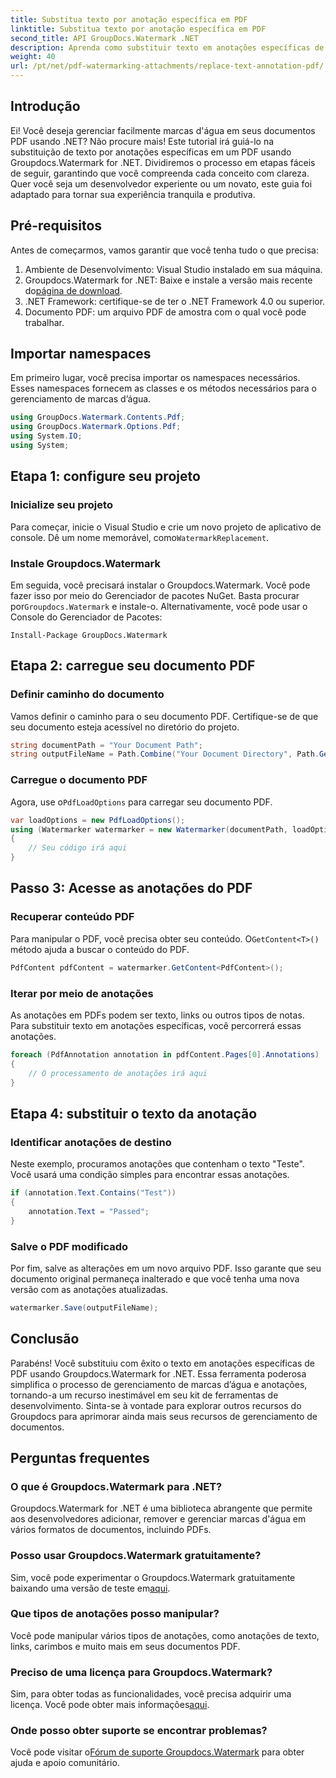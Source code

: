```yaml
---
title: Substitua texto por anotação específica em PDF
linktitle: Substitua texto por anotação específica em PDF
second_title: API GroupDocs.Watermark .NET
description: Aprenda como substituir texto em anotações específicas de PDF usando Groupdocs.Watermark for .NET com este tutorial passo a passo abrangente.
weight: 40
url: /pt/net/pdf-watermarking-attachments/replace-text-annotation-pdf/
---
```

## Introdução
Ei! Você deseja gerenciar facilmente marcas d'água em seus documentos PDF usando .NET? Não procure mais! Este tutorial irá guiá-lo na substituição de texto por anotações específicas em um PDF usando Groupdocs.Watermark for .NET. Dividiremos o processo em etapas fáceis de seguir, garantindo que você compreenda cada conceito com clareza. Quer você seja um desenvolvedor experiente ou um novato, este guia foi adaptado para tornar sua experiência tranquila e produtiva.
## Pré-requisitos
Antes de começarmos, vamos garantir que você tenha tudo o que precisa:
1. Ambiente de Desenvolvimento: Visual Studio instalado em sua máquina.
2.  Groupdocs.Watermark for .NET: Baixe e instale a versão mais recente do[página de download](https://releases.groupdocs.com/Watermark/net/).
3. .NET Framework: certifique-se de ter o .NET Framework 4.0 ou superior.
4. Documento PDF: um arquivo PDF de amostra com o qual você pode trabalhar.
## Importar namespaces
Em primeiro lugar, você precisa importar os namespaces necessários. Esses namespaces fornecem as classes e os métodos necessários para o gerenciamento de marcas d’água.
```csharp
using GroupDocs.Watermark.Contents.Pdf;
using GroupDocs.Watermark.Options.Pdf;
using System.IO;
using System;
```
## Etapa 1: configure seu projeto
### Inicialize seu projeto
Para começar, inicie o Visual Studio e crie um novo projeto de aplicativo de console. Dê um nome memorável, como`WatermarkReplacement`.
### Instale Groupdocs.Watermark
 Em seguida, você precisará instalar o Groupdocs.Watermark. Você pode fazer isso por meio do Gerenciador de pacotes NuGet. Basta procurar por`Groupdocs.Watermark` e instale-o. Alternativamente, você pode usar o Console do Gerenciador de Pacotes:
```shell
Install-Package GroupDocs.Watermark
```
## Etapa 2: carregue seu documento PDF
### Definir caminho do documento
Vamos definir o caminho para o seu documento PDF. Certifique-se de que seu documento esteja acessível no diretório do projeto.
```csharp
string documentPath = "Your Document Path";
string outputFileName = Path.Combine("Your Document Directory", Path.GetFileName(documentPath));
```
### Carregue o documento PDF
 Agora, use o`PdfLoadOptions` para carregar seu documento PDF.
```csharp
var loadOptions = new PdfLoadOptions();
using (Watermarker watermarker = new Watermarker(documentPath, loadOptions))
{
    // Seu código irá aqui
}
```
## Passo 3: Acesse as anotações do PDF
### Recuperar conteúdo PDF
 Para manipular o PDF, você precisa obter seu conteúdo. O`GetContent<T>()` método ajuda a buscar o conteúdo do PDF.
```csharp
PdfContent pdfContent = watermarker.GetContent<PdfContent>();
```
### Iterar por meio de anotações
As anotações em PDFs podem ser texto, links ou outros tipos de notas. Para substituir texto em anotações específicas, você percorrerá essas anotações.
```csharp
foreach (PdfAnnotation annotation in pdfContent.Pages[0].Annotations)
{
    // O processamento de anotações irá aqui
}
```
## Etapa 4: substituir o texto da anotação
### Identificar anotações de destino
Neste exemplo, procuramos anotações que contenham o texto "Teste". Você usará uma condição simples para encontrar essas anotações.
```csharp
if (annotation.Text.Contains("Test"))
{
    annotation.Text = "Passed";
}
```
### Salve o PDF modificado
Por fim, salve as alterações em um novo arquivo PDF. Isso garante que seu documento original permaneça inalterado e que você tenha uma nova versão com as anotações atualizadas.
```csharp
watermarker.Save(outputFileName);
```

## Conclusão
Parabéns! Você substituiu com êxito o texto em anotações específicas de PDF usando Groupdocs.Watermark for .NET. Essa ferramenta poderosa simplifica o processo de gerenciamento de marcas d’água e anotações, tornando-a um recurso inestimável em seu kit de ferramentas de desenvolvimento. Sinta-se à vontade para explorar outros recursos do Groupdocs para aprimorar ainda mais seus recursos de gerenciamento de documentos.
## Perguntas frequentes
### O que é Groupdocs.Watermark para .NET?
Groupdocs.Watermark for .NET é uma biblioteca abrangente que permite aos desenvolvedores adicionar, remover e gerenciar marcas d'água em vários formatos de documentos, incluindo PDFs.
### Posso usar Groupdocs.Watermark gratuitamente?
 Sim, você pode experimentar o Groupdocs.Watermark gratuitamente baixando uma versão de teste em[aqui](https://releases.groupdocs.com/).
### Que tipos de anotações posso manipular?
Você pode manipular vários tipos de anotações, como anotações de texto, links, carimbos e muito mais em seus documentos PDF.
### Preciso de uma licença para Groupdocs.Watermark?
 Sim, para obter todas as funcionalidades, você precisa adquirir uma licença. Você pode obter mais informações[aqui](https://purchase.groupdocs.com/buy).
### Onde posso obter suporte se encontrar problemas?
 Você pode visitar o[Fórum de suporte Groupdocs.Watermark](https://forum.groupdocs.com/c/watermark/19) para obter ajuda e apoio comunitário.